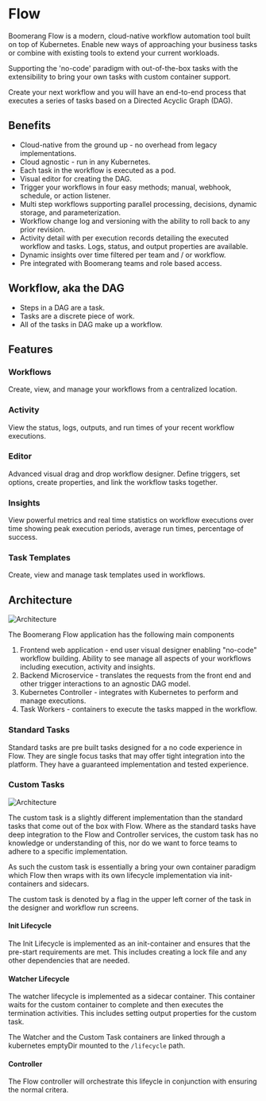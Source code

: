 # Flow

Boomerang Flow is a modern, cloud-native workflow automation tool built on top of Kubernetes. Enable new ways of approaching your business tasks or combine with existing tools to extend your current workloads.

Supporting the 'no-code' paradigm with out-of-the-box tasks with the extensibility to bring your own tasks with custom container support. 

Create your next workflow and you will have an end-to-end process that executes a series of tasks based on a Directed Acyclic Graph (DAG).

## Benefits

* Cloud-native from the ground up - no overhead from legacy implementations.
* Cloud agnostic - run in any Kubernetes.
* Each task in the workflow is executed as a pod.
* Visual editor for creating the DAG.
* Trigger your workflows in four easy methods; manual, webhook, schedule, or action listener.
* Multi step workflows supporting parallel processing, decisions, dynamic storage, and parameterization. 
* Workflow change log and versioning with the ability to roll back to any prior revision.
* Activity detail with per execution records detailing the executed workflow and tasks. Logs, status, and output properties are available.
* Dynamic insights over time filtered per team and / or workflow.
* Pre integrated with Boomerang teams and role based access.

## Workflow, aka the DAG

- Steps in a DAG are a task.
- Tasks are a discrete piece of work.
- All of the tasks in DAG make up a workflow.

## Features

### Workflows
Create, view, and manage your workflows from a centralized location. 

### Activity
View the status, logs, outputs, and run times of your recent workflow executions.

### Editor
Advanced visual drag and drop workflow designer. Define triggers, set options, create properties, and link the workflow tasks together.

### Insights
View powerful metrics and real time statistics on workflow executions over time showing peak execution periods, average run times, percentage of success.

### Task Templates
Create, view and manage task templates used in workflows.

## Architecture

![Architecture](./assets/img/Boomerang-Flow-Architecture.png)

The Boomerang Flow application has the following main components

1. Frontend web application - end user visual designer enabling "no-code" workflow building. Ability to see manage all aspects of your workflows including execution, activity and insights.
2. Backend Microservice - translates the requests from the front end and other trigger interactions to an agnostic DAG model.
3. Kubernetes Controller - integrates with Kubernetes to perform and manage executions.
4. Task Workers - containers to execute the tasks mapped in the workflow.

### Standard Tasks

Standard tasks are pre built tasks designed for a no code experience in Flow. They are single focus tasks that may offer tight integration into the platform. They have a guaranteed implementation and tested experience.

### Custom Tasks

![Architecture](./assets/img/Boomerang-Flow-Architecture-CustomTask.png)

The custom task is a slightly different implementation than the standard tasks that come out of the box with Flow. Where as the standard tasks have deep integration to the Flow and Controller services, the custom task has no knowledge or understanding of this, nor do we want to force teams to adhere to a specific implementation.

As such the custom task is essentially a bring your own container paradigm which Flow then wraps with its own lifecycle implementation via init-containers and sidecars.

The custom task is denoted by a flag in the upper left corner of the task in the designer and workflow run screens.

#### Init Lifecycle

The Init Lifecycle is implemented as an init-container and ensures that the pre-start requirements are met. This includes creating a lock file and any other dependencies that are needed.

#### Watcher Lifecycle

The watcher lifecycle is implemented as a sidecar container. This container waits for the custom container to complete and then executes the termination activities. This includes setting output properties for the custom task.

The Watcher and the Custom Task containers are linked through a kubernetes emptyDir mounted to the `/lifecycle` path.

#### Controller

The Flow controller will orchestrate this lifeycle in conjunction with ensuring the normal critera.
